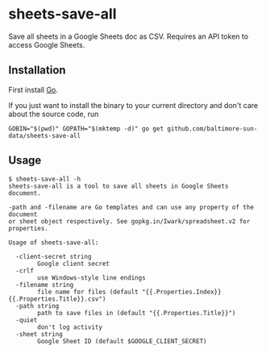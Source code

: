 # sheets-save-all
Save all sheets in a Google Sheets doc as CSV. Requires an API token to access Google Sheets.


## Installation

First install [Go](http://golang.org).

If you just want to install the binary to your current directory and don't care about the source code, run

```shell
GOBIN="$(pwd)" GOPATH="$(mktemp -d)" go get github.com/baltimore-sun-data/sheets-save-all
```


## Usage
```shell
$ sheets-save-all -h
sheets-save-all is a tool to save all sheets in Google Sheets document.

-path and -filename are Go templates and can use any property of the document
or sheet object respectively. See gopkg.in/Iwark/spreadsheet.v2 for properties.

Usage of sheets-save-all:

  -client-secret string
        Google client secret
  -crlf
        use Windows-style line endings
  -filename string
        file name for files (default "{{.Properties.Index}} {{.Properties.Title}}.csv")
  -path string
        path to save files in (default "{{.Properties.Title}}")
  -quiet
        don't log activity
  -sheet string
        Google Sheet ID (default $GOOGLE_CLIENT_SECRET)
```
